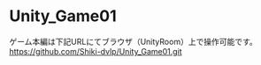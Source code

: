 # Unity_Game01

ゲーム本編は下記URLにてブラウザ（UnityRoom）上で操作可能です。
https://github.com/Shiki-dvlp/Unity_Game01.git
